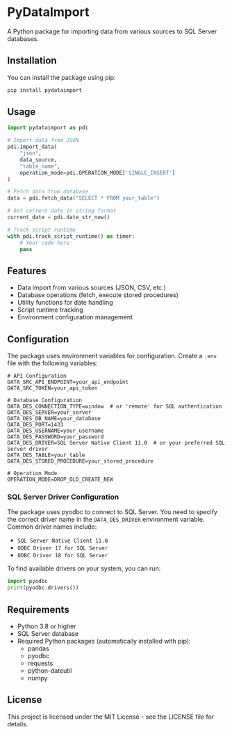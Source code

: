 # PyDataImport

A Python package for importing data from various sources to SQL Server databases.

## Installation

You can install the package using pip:

```bash
pip install pydataimport
```

## Usage

```python
import pydataimport as pdi

# Import data from JSON
pdi.import_data(
    "json",
    data_source,
    "table_name",
    operation_mode=pdi.OPERATION_MODE['SINGLE_INSERT']
)

# Fetch data from database
data = pdi.fetch_data("SELECT * FROM your_table")

# Get current date in string format
current_date = pdi.date_str_now()

# Track script runtime
with pdi.track_script_runtime() as timer:
    # Your code here
    pass
```

## Features

- Data import from various sources (JSON, CSV, etc.)
- Database operations (fetch, execute stored procedures)
- Utility functions for date handling
- Script runtime tracking
- Environment configuration management

## Configuration

The package uses environment variables for configuration. Create a `.env` file with the following variables:

```env
# API Configuration
DATA_SRC_API_ENDPOINT=your_api_endpoint
DATA_SRC_TOKEN=your_api_token

# Database Configuration
DATA_DES_CONNECTION_TYPE=window  # or 'remote' for SQL authentication
DATA_DES_SERVER=your_server
DATA_DES_DB_NAME=your_database
DATA_DES_PORT=1433
DATA_DES_USERNAME=your_username
DATA_DES_PASSWORD=your_password
DATA_DES_DRIVER=SQL Server Native Client 11.0  # or your preferred SQL Server driver
DATA_DES_TABLE=your_table
DATA_DES_STORED_PROCEDURE=your_stored_procedure

# Operation Mode
OPERATION_MODE=DROP_OLD_CREATE_NEW
```

### SQL Server Driver Configuration

The package uses pyodbc to connect to SQL Server. You need to specify the correct driver name in the `DATA_DES_DRIVER` environment variable. Common driver names include:

- `SQL Server Native Client 11.0`
- `ODBC Driver 17 for SQL Server`
- `ODBC Driver 18 for SQL Server`

To find available drivers on your system, you can run:
```python
import pyodbc
print(pyodbc.drivers())
```

## Requirements

- Python 3.8 or higher
- SQL Server database
- Required Python packages (automatically installed with pip):
  - pandas
  - pyodbc
  - requests
  - python-dateutil
  - numpy

## License

This project is licensed under the MIT License - see the LICENSE file for details. 